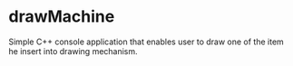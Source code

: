 # drawMachine
Simple C++ console application that enables user to draw one of the item he insert into drawing mechanism.
